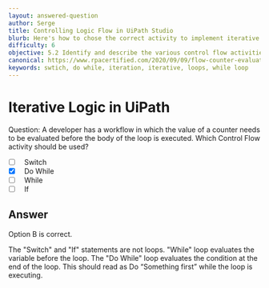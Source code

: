 ```yaml
---
layout: answered-question
author: Serge
title: Controlling Logic Flow in UiPath Studio
blurb: Here's how to chose the correct activity to implement iterative logic in Uipath Studio.
difficulty: 6
objective: 5.2 Identify and describe the various control flow activities such as If, Switch, Break, Parallel, While, etc.
canonical: https://www.rpacertified.com/2020/09/09/flow-counter-evaluated-before-loop.html
keywords: swtich, do while, iteration, iterative, loops, while loop
---
```


<h1>Iterative Logic in UiPath</h1>

Question:  A developer has a workflow in which the value of a counter needs to be evaluated before the body of the loop is executed. Which Control Flow activity should be used?

 - [ ] &nbsp;  Switch
 - [X] &nbsp;  Do While
 - [ ] &nbsp;  While
 - [ ] &nbsp;  If

## Answer

Option B is correct.

The "Switch" and "If" statements are not loops.  "While" loop evaluates the variable before the loop.  The "Do While" loop evaluates the condition at the end of the loop. This should read as Do “Something first” while the loop is executing.

